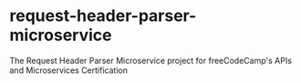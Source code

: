 # request-header-parser-microservice
The Request Header Parser Microservice project for freeCodeCamp's APIs and Microservices Certification
